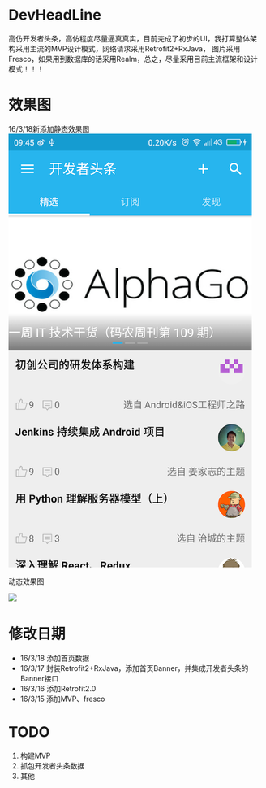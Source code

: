 # DevHeadLine
高仿开发者头条，高仿程度尽量逼真真实，目前完成了初步的UI，我打算整体架构采用主流的MVP设计模式，网络请求采用Retrofit2+RxJava，
图片采用Fresco，如果用到数据库的话采用Realm，总之，尽量采用目前主流框架和设计模式！！！

# 效果图

16/3/18新添加静态效果图
![](screenshot/home.png)

动态效果图

![](screenshot/devheadline.gif)

# 修改日期

* 16/3/18 添加首页数据
* 16/3/17 封装Retrofit2+RxJava，添加首页Banner，并集成开发者头条的Banner接口
* 16/3/16 添加Retrofit2.0
* 16/3/15 添加MVP、fresco

# TODO

1. 构建MVP
2. 抓包开发者头条数据
3. 其他 
